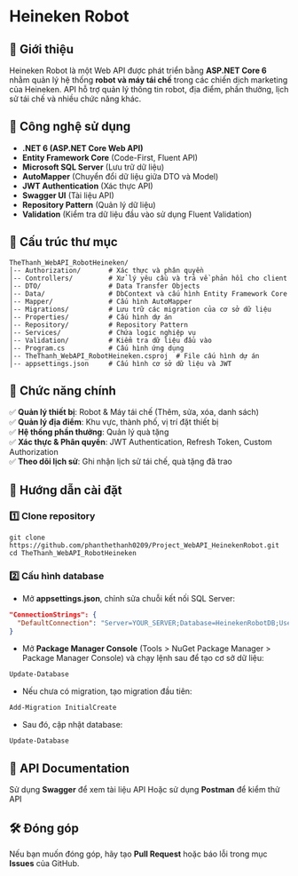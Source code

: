 # Heineken Robot

## 📌 Giới thiệu
Heineken Robot là một Web API được phát triển bằng **ASP.NET Core 6** nhằm quản lý hệ thống **robot và máy tái chế** trong các chiến dịch marketing của Heineken. API hỗ trợ quản lý thông tin robot, địa điểm, phần thưởng, lịch sử tái chế và nhiều chức năng khác.

## 🚀 Công nghệ sử dụng
- **.NET 6 (ASP.NET Core Web API)**
- **Entity Framework Core** (Code-First, Fluent API)
- **Microsoft SQL Server** (Lưu trữ dữ liệu)
- **AutoMapper** (Chuyển đổi dữ liệu giữa DTO và Model)
- **JWT Authentication** (Xác thực API)
- **Swagger UI** (Tài liệu API)
- **Repository Pattern** (Quản lý dữ liệu)
- **Validation** (Kiểm tra dữ liệu đầu vào sử dụng Fluent Validation)

## 📂 Cấu trúc thư mục
```
TheThanh_WebAPI_RobotHeineken/
│-- Authorization/       # Xác thực và phân quyền
│-- Controllers/         # Xử lý yêu cầu và trả về phản hồi cho client
│-- DTO/                 # Data Transfer Objects
│-- Data/                # DbContext và cấu hình Entity Framework Core
│-- Mapper/              # Cấu hình AutoMapper
│-- Migrations/          # Lưu trữ các migration của cơ sở dữ liệu
│-- Properties/          # Cấu hình dự án
│-- Repository/          # Repository Pattern
│-- Services/            # Chứa logic nghiệp vụ
│-- Validation/          # Kiểm tra dữ liệu đầu vào
│-- Program.cs           # Cấu hình ứng dụng
│-- TheThanh_WebAPI_RobotHeineken.csproj  # File cấu hình dự án
│-- appsettings.json     # Cấu hình cơ sở dữ liệu và JWT
```

## 🔑 Chức năng chính
✅ **Quản lý thiết bị**: Robot & Máy tái chế (Thêm, sửa, xóa, danh sách)  
✅ **Quản lý địa điểm**: Khu vực, thành phố, vị trí đặt thiết bị  
✅ **Hệ thống phần thưởng**: Quản lý quà tặng  
✅ **Xác thực & Phân quyền**: JWT Authentication, Refresh Token, Custom Authorization  
✅ **Theo dõi lịch sử**: Ghi nhận lịch sử tái chế, quà tặng đã trao  

## 🔧 Hướng dẫn cài đặt
### 1️⃣ Clone repository
```console
git clone https://github.com/phanthethanh0209/Project_WebAPI_HeinekenRobot.git
cd TheThanh_WebAPI_RobotHeineken
```
### 2️⃣ Cấu hình database
- Mở **appsettings.json**, chỉnh sửa chuỗi kết nối SQL Server:
```json
"ConnectionStrings": {
  "DefaultConnection": "Server=YOUR_SERVER;Database=HeinekenRobotDB;User Id=YOUR_USER;Password=YOUR_PASSWORD;"
}
```
- Mở **Package Manager Console** (Tools > NuGet Package Manager > Package Manager Console) và chạy lệnh sau để tạo cơ sở dữ liệu:
```powershell
Update-Database
```
- Nếu chưa có migration, tạo migration đầu tiên:
```powershell
Add-Migration InitialCreate
```
- Sau đó, cập nhật database:
```powershell
Update-Database
```

## 📖 API Documentation
Sử dụng **Swagger** để xem tài liệu API
Hoặc sử dụng **Postman** để kiểm thử API

## 🛠 Đóng góp
Nếu bạn muốn đóng góp, hãy tạo **Pull Request** hoặc báo lỗi trong mục **Issues** của GitHub.
